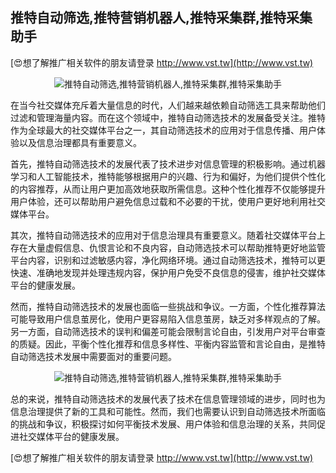 ## **推特自动筛选,推特营销机器人,推特采集群,推特采集助手**

[😍想了解推广相关软件的朋友请登录 http://www.vst.tw](http://www.vst.tw)

 <center><img src="https://vst.tw/MP4/tuiguang/png/6.png" alt="推特自动筛选,推特营销机器人,推特采集群,推特采集助手"></center>

在当今社交媒体充斥着大量信息的时代，人们越来越依赖自动筛选工具来帮助他们过滤和管理海量内容。而在这个领域中，推特自动筛选技术的发展备受关注。推特作为全球最大的社交媒体平台之一，其自动筛选技术的应用对于信息传播、用户体验以及信息治理都具有重要意义。

首先，推特自动筛选技术的发展代表了技术进步对信息管理的积极影响。通过机器学习和人工智能技术，推特能够根据用户的兴趣、行为和偏好，为他们提供个性化的内容推荐，从而让用户更加高效地获取所需信息。这种个性化推荐不仅能够提升用户体验，还可以帮助用户避免信息过载和不必要的干扰，使用户更好地利用社交媒体平台。

其次，推特自动筛选技术的应用对于信息治理具有重要意义。随着社交媒体平台上存在大量虚假信息、仇恨言论和不良内容，自动筛选技术可以帮助推特更好地监管平台内容，识别和过滤敏感内容，净化网络环境。通过自动筛选技术，推特可以更快速、准确地发现并处理违规内容，保护用户免受不良信息的侵害，维护社交媒体平台的健康发展。

然而，推特自动筛选技术的发展也面临一些挑战和争议。一方面，个性化推荐算法可能导致用户信息茧房化，使用户更容易陷入信息茧房，缺乏对多样观点的了解。另一方面，自动筛选技术的误判和偏差可能会限制言论自由，引发用户对平台审查的质疑。因此，平衡个性化推荐和信息多样性、平衡内容监管和言论自由，是推特自动筛选技术发展中需要面对的重要问题。

 <center><img src="https://vst.tw/MP4/tuiguang/png/0.png" alt="推特自动筛选,推特营销机器人,推特采集群,推特采集助手"></center>

总的来说，推特自动筛选技术的发展代表了技术在信息管理领域的进步，同时也为信息治理提供了新的工具和可能性。然而，我们也需要认识到自动筛选技术所面临的挑战和争议，积极探讨如何平衡技术发展、用户体验和信息治理的关系，共同促进社交媒体平台的健康发展。

[😍想了解推广相关软件的朋友请登录 http://www.vst.tw](http://www.vst.tw)



